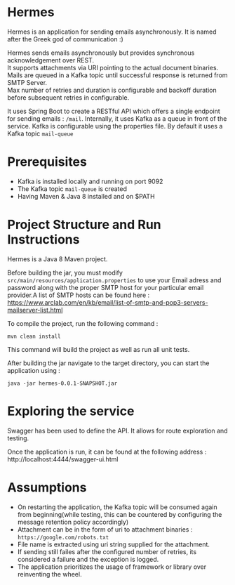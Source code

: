 # Hermes

Hermes is an application for sending emails asynchronously. It is named after the Greek god of communication :)

Hermes sends emails asynchronously but provides synchronous acknowledgement over REST.<br/>
It supports attachments via URI pointing to the actual document binaries.<br/>
Mails are queued in a Kafka topic until successful response is returned from SMTP Server.<br/>
Max number of retries and duration is configurable and backoff duration before subsequent retries in configurable.

It uses Spring Boot to create a RESTful API which offers a single endpoint for sending emails : `/mail`.
Internally, it uses Kafka as a queue in front of the service. Kafka is configurable using the properties file. By default it uses a Kafka topic `mail-queue`

# Prerequisites

- Kafka is installed locally and running on port 9092<br/>
- The Kafka topic `mail-queue` is created
- Having Maven & Java 8 installed and on $PATH

# Project Structure and Run Instructions

Hermes is a Java 8 Maven project. 

Before building the jar, you must modify `src/main/resources/application.properties` to use your Email adress and password along with the proper SMTP host for your particular email provider.A list of SMTP hosts can be found here : https://www.arclab.com/en/kb/email/list-of-smtp-and-pop3-servers-mailserver-list.html

To compile the project, run the following command :

`mvn clean install`

This command will build the project as well as run all unit tests.

After building the jar navigate to the target directory, you can start the application using :

`java -jar hermes-0.0.1-SNAPSHOT.jar`

# Exploring the service

Swagger has been used to define the API. It allows for route exploration and testing.

Once the application is run, it can be found at the following address : <br/>
http://localhost:4444/swagger-ui.html

# Assumptions

- On restarting the application, the Kafka topic will be consumed again from beginning(while testing, this can be countered by configuring the message retention policy accordingly)
- Attachment can be in the form of uri to attachment binaries : `https://google.com/robots.txt`
- File name is extracted using uri string supplied for the attachment.
- If sending still failes after the configured number of retries, its considered a failure and the exception is logged.
- The application prioritizes the usage of framework or library over reinventing the wheel.
